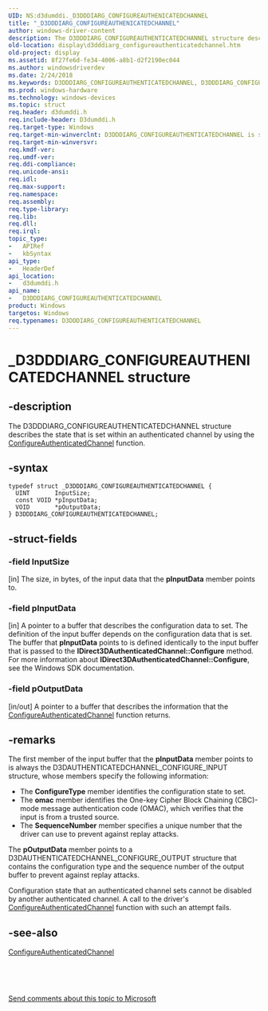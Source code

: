 ```yaml
---
UID: NS:d3dumddi._D3DDDIARG_CONFIGUREAUTHENICATEDCHANNEL
title: "_D3DDDIARG_CONFIGUREAUTHENICATEDCHANNEL"
author: windows-driver-content
description: The D3DDDIARG_CONFIGUREAUTHENTICATEDCHANNEL structure describes the state that is set within an authenticated channel by using the ConfigureAuthenticatedChannel function.
old-location: display\d3dddiarg_configureauthenticatedchannel.htm
old-project: display
ms.assetid: 8f27fe6d-fe34-4006-a8b1-d2f2190ec044
ms.author: windowsdriverdev
ms.date: 2/24/2018
ms.keywords: D3DDDIARG_CONFIGUREAUTHENTICATEDCHANNEL, D3DDDIARG_CONFIGUREAUTHENTICATEDCHANNEL structure [Display Devices], UMDisplayDriver_param_Structs_ce65fb22-4c07-4b0f-b0cc-356f0010c88d.xml, _D3DDDIARG_CONFIGUREAUTHENICATEDCHANNEL, d3dumddi/D3DDDIARG_CONFIGUREAUTHENTICATEDCHANNEL, display.d3dddiarg_configureauthenticatedchannel
ms.prod: windows-hardware
ms.technology: windows-devices
ms.topic: struct
req.header: d3dumddi.h
req.include-header: D3dumddi.h
req.target-type: Windows
req.target-min-winverclnt: D3DDDIARG_CONFIGUREAUTHENTICATEDCHANNEL is supported beginning with the Windows 7 operating system.
req.target-min-winversvr: 
req.kmdf-ver: 
req.umdf-ver: 
req.ddi-compliance: 
req.unicode-ansi: 
req.idl: 
req.max-support: 
req.namespace: 
req.assembly: 
req.type-library: 
req.lib: 
req.dll: 
req.irql: 
topic_type:
-	APIRef
-	kbSyntax
api_type:
-	HeaderDef
api_location:
-	d3dumddi.h
api_name:
-	D3DDDIARG_CONFIGUREAUTHENTICATEDCHANNEL
product: Windows
targetos: Windows
req.typenames: D3DDDIARG_CONFIGUREAUTHENTICATEDCHANNEL
---
```


# _D3DDDIARG_CONFIGUREAUTHENICATEDCHANNEL structure


## -description


The D3DDDIARG_CONFIGUREAUTHENTICATEDCHANNEL structure describes the state that is set within an authenticated channel by using the <a href="..\d3dumddi\nc-d3dumddi-pfnd3dddi_configureauthenicatedchannel.md">ConfigureAuthenticatedChannel</a> function. 


## -syntax


````
typedef struct _D3DDDIARG_CONFIGUREAUTHENTICATEDCHANNEL {
  UINT       InputSize;
  const VOID *pInputData;
  VOID       *pOutputData;
} D3DDDIARG_CONFIGUREAUTHENTICATEDCHANNEL;
````


## -struct-fields




### -field InputSize

[in] The size, in bytes, of the input data that the <b>pInputData</b> member points to. 


### -field pInputData

[in] A pointer to a buffer that describes the configuration data to set. The definition of the input buffer depends on the configuration data that is set. The buffer that <b>pInputData</b> points to is defined identically to the input buffer that is passed to the <b>IDirect3DAuthenticatedChannel::Configure</b> method. For more information about <b>IDirect3DAuthenticatedChannel::Configure</b>, see the Windows SDK documentation. 


### -field pOutputData

[in/out] A pointer to a buffer that describes the information that the <a href="..\d3dumddi\nc-d3dumddi-pfnd3dddi_configureauthenicatedchannel.md">ConfigureAuthenticatedChannel</a> function returns. 


## -remarks



The first member of the input buffer that the <b>pInputData</b> member points to is always the D3DAUTHENTICATEDCHANNEL_CONFIGURE_INPUT structure, whose members specify the following information: 

<ul>
<li>
The <b>ConfigureType</b> member identifies the configuration state to set. 

</li>
<li>
The <b>omac</b> member identifies the One-key Cipher Block Chaining (CBC)-mode message authentication code (OMAC), which verifies that the input is from a trusted source.

</li>
<li>
The <b>SequenceNumber</b> member specifies a unique number that the driver can use to prevent against replay attacks. 

</li>
</ul>
The <b>pOutputData</b> member points to a D3DAUTHENTICATEDCHANNEL_CONFIGURE_OUTPUT structure that contains the configuration type and the sequence number of the output buffer to prevent against replay attacks. 

Configuration state that an authenticated channel sets cannot be disabled by another authenticated channel. A call to the driver's <a href="..\d3dumddi\nc-d3dumddi-pfnd3dddi_configureauthenicatedchannel.md">ConfigureAuthenticatedChannel</a> function with such an attempt   fails. 




## -see-also

<a href="..\d3dumddi\nc-d3dumddi-pfnd3dddi_configureauthenicatedchannel.md">ConfigureAuthenticatedChannel</a>



 

 

<a href="mailto:wsddocfb@microsoft.com?subject=Documentation%20feedback [display\display]:%20D3DDDIARG_CONFIGUREAUTHENTICATEDCHANNEL structure%20 RELEASE:%20(2/24/2018)&amp;body=%0A%0APRIVACY STATEMENT%0A%0AWe use your feedback to improve the documentation. We don't use your email address for any other purpose, and we'll remove your email address from our system after the issue that you're reporting is fixed. While we're working to fix this issue, we might send you an email message to ask for more info. Later, we might also send you an email message to let you know that we've addressed your feedback.%0A%0AFor more info about Microsoft's privacy policy, see http://privacy.microsoft.com/en-us/default.aspx." title="Send comments about this topic to Microsoft">Send comments about this topic to Microsoft</a>

